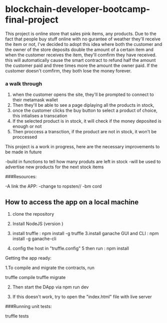 # blockchain-developer-bootcamp-final-project
This project is  online store that sales pink items, any products. Due to the fact that people buy stuff online with no gurantee of weather they'll receive the item or not, I've decided to adopt this idea where both the customer and the owner of the store deposits double the amount of a certain item and when the customer receives the item, they'll comfirm they have received. this will automatically cause the smart contract to refund half the amount the customer paid and three times more the amount the owner paid. If the customer doesn't comfirm, they both lose the money forever.

### a walk through
1. when the customer opens the site, they'll be prompted to connect to their metamask wallet
2. Then they'll be able to see a page diplaying all the products in stock,
3. once the customer clicks the buy button to select a product of choice, this intialises a transcation
4. If the selected product is in stock, it will check if the money deposited is enough or not
5.  Then proccess a transction, if the product are not in stock, it won't be proccessed
 

This project is a work in progress, here are the necessary improvements to be made in future

-build in functions to tell how many produts are left in stock
-will be used to advertise new products for the next stock items


###Resources:

-A link the APP:
-change to ropsten//
-bm cord


## How to access the app on a local machine

1. clone the repository
2. Install NodeJS (version )
3. install truffle : npm install -g truffle
3.install ganache GUI and CLI : npm install -g ganache-cli

4. config the host in "truffle.config"
5 then run : npm install

Getting the app ready:

1.To compile and migrate the contracts, run

truffle compile
truffle migrate

2. Then start the DApp via
  npm run dev
  
3. If this doesn't work, try to open the "index.html" file with live server

###Running unit tests:

truffle tests


